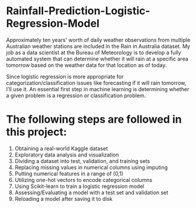 # Rainfall-Prediction-Logistic-Regression-Model
Approximately ten years' worth of daily weather observations from multiple Australian weather stations are included in the Rain in Australia dataset. My job as a data scientist at the Bureau of Meteorology is to develop a fully automated system that can determine whether it will rain at a specific area tomorrow based on the weather data for that location as of today.

Since logistic regression is more appropriate for categorization/classification issues like forecasting if it will rain tomorrow, I'll use it. An essential first step in machine learning is determining whether a given problem is a regression or classification problem.

# The following steps are followed in this project:
1. Obtaining a real-world Kaggle dataset
2. Exploratory data analysis and visualization
3. Dividing a dataset into test, validation, and training sets
4. Replacing missing values in numerical columns using imputing
5. Putting numerical features in a range of (0,1)
6. Utilizing one-hot vectors to encode categorical columns
7. Using Scikit-learn to train a logistic regression model
8. Assessing/Evaluating a model with a test set and validation set
9. Reloading a model after saving it to disk
